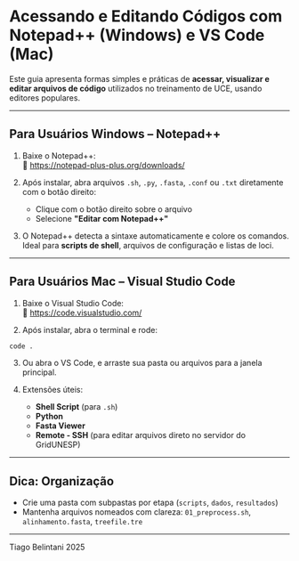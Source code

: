 
#  Acessando e Editando Códigos com Notepad++ (Windows) e VS Code (Mac)

Este guia apresenta formas simples e práticas de **acessar, visualizar e editar arquivos de código** utilizados no treinamento de UCE, usando editores populares.

---

## Para Usuários Windows – Notepad++

1. Baixe o Notepad++:  
   🔗 https://notepad-plus-plus.org/downloads/

2. Após instalar, abra arquivos `.sh`, `.py`, `.fasta`, `.conf` ou `.txt` diretamente com o botão direito:
   - Clique com o botão direito sobre o arquivo
   - Selecione **"Editar com Notepad++"**

3. O Notepad++ detecta a sintaxe automaticamente e colore os comandos.  
   Ideal para **scripts de shell**, arquivos de configuração e listas de loci.

---

##  Para Usuários Mac – Visual Studio Code

1. Baixe o Visual Studio Code:  
   🔗 https://code.visualstudio.com/

2. Após instalar, abra o terminal e rode:

```bash
code .
```

3. Ou abra o VS Code, e arraste sua pasta ou arquivos para a janela principal.

4. Extensões úteis:
   - **Shell Script** (para `.sh`)
   - **Python**
   - **Fasta Viewer**
   - **Remote - SSH** (para editar arquivos direto no servidor do GridUNESP)

---

##  Dica: Organização

- Crie uma pasta com subpastas por etapa (`scripts`, `dados`, `resultados`)
- Mantenha arquivos nomeados com clareza: `01_preprocess.sh`, `alinhamento.fasta`, `treefile.tre`

---
Tiago Belintani 2025
